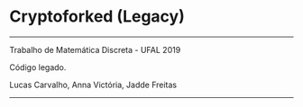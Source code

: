 # Cryptoforked (Legacy)

---

Trabalho de Matemática Discreta - UFAL 2019

Código legado.

Lucas Carvalho, Anna Victória, Jadde Freitas

---